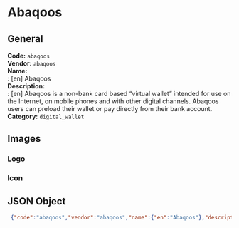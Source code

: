 # Abaqoos 
## General 
**Code:** `abaqoos`  
**Vendor:** `abaqoos`  
**Name:**  
:	[en] Abaqoos  
**Description:**  
: [en] Abaqoos is a non-bank card based “virtual wallet” intended for use on the Internet, on mobile phones and with other digital channels. Abaqoos users can preload their wallet or pay directly from their bank account.  
**Category:** `digital_wallet`  
## Images 
### Logo 
### Icon 
## JSON Object 
```json
 {"code":"abaqoos","vendor":"abaqoos","name":{"en":"Abaqoos"},"description":{"en":"Abaqoos is a non-bank card based \u201cvirtual wallet\u201d intended for use on the Internet, on mobile phones and with other digital channels. Abaqoos users can preload their wallet or pay directly from their bank account."},"countries":null,"category":"digital_wallet"}```  
